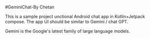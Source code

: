 #GeminiChat-By Chetan

This is a sample project unctional Android chat app in Kotlin+Jetpack compose. The app UI should be similar to Gemini / chat GPT.

Gemini is the Google's latest family of large language models.
